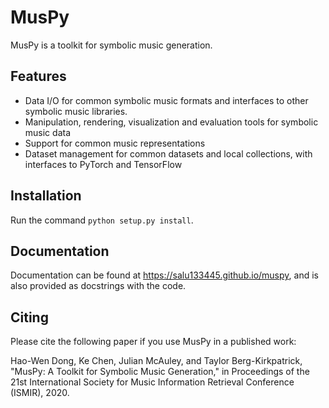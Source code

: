 MusPy
=====

MusPy is a toolkit for symbolic music generation.


Features
--------

- Data I/O for common symbolic music formats and interfaces to other symbolic music libraries.
- Manipulation, rendering, visualization and evaluation tools for symbolic music data
- Support for common music representations
- Dataset management for common datasets and local collections, with interfaces to PyTorch and TensorFlow


Installation
------------

Run the command `python setup.py install`.


Documentation
-------------

Documentation can be found at https://salu133445.github.io/muspy, and is also provided as docstrings with the code.


Citing
------

Please cite the following paper if you use MusPy in a published work:

Hao-Wen Dong, Ke Chen, Julian McAuley, and Taylor Berg-Kirkpatrick, "MusPy: A Toolkit for Symbolic Music Generation," in Proceedings of the 21st International Society for Music Information Retrieval Conference (ISMIR), 2020.
